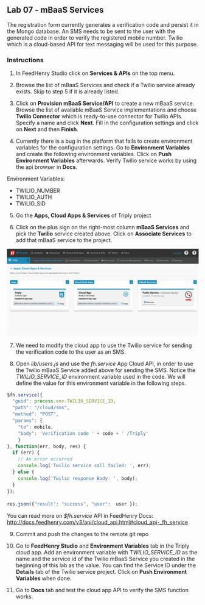 ## Lab 07 - mBaaS Services

The registration form currently generates a verification code and persist it in the Mongo database. An SMS needs to be sent to the user with the generated code in order to verify the registered mobile number. Twilio which is a cloud-based API for text messaging will be used for this purpose.

### Instructions

1. In FeedHenry Studio click on **Services & APIs** on the top menu.

2. Browse the list of mBaaS Services and check if a Twilio service already exists. Skip to step 5 if it is already listed.

3. Click on **Provision mBaaS Service/API** to create a new mBaaS service. Browse the list of available mBaaS Service implementations and choose **Twilio Connector** which is ready-to-use connector for Twilio APIs. Specify a name and click **Next**. Fill in the configuration settings and click on **Next** and then **Finish**.

4. Currently there is a bug in the platform that fails to create environment variables for the configuration settings. Go to **Environment Variables** and create the following environment variables. Click on **Push Environment Variables** afterwards. Verify Twilio service works by using the api browser in **Docs**.

  Environment Variables:
  * TWILIO_NUMBER
  * TWILIO_AUTH
  * TWILIO_SID

5. Go the **Apps, Cloud Apps & Services** of Triply project

6. Click on the plus sign on the right-most column **mBaaS Services** and pick the **Twilio** service created above. Click on **Associate Services** to add that mBaaS service to the project.

  ![Triply Apps](https://github.com/rhnordics/feedhenry-training/blob/master/images/project-apps.png?raw=true)

7. We need to modify the cloud app to use the Twilio service for sending the verification code to the user as an SMS.

8. Open *lib/users.js* and use the *fh.service* App Cloud API, in order to use the Twilio mBaaS Service added above for sending the SMS. Notice the *TWILIO_SERVICE_ID* environment variable used in the code. We will define the value for this environment variable in the following steps.

  ```javascript
  $fh.service({
    "guid": process.env.TWILIO_SERVICE_ID,
    "path": "/cloud/sms",
    "method": "POST",
    "params": {
      "to": mobile,
      "body": 'Verification code ' + code + ' /Triply'
      }
  }, function(err, body, res) {
    if (err) {
      // An error occurred
      console.log('Twilio service call failed: ', err);
    } else {
      console.log('Twilio response Body: ', body);
    }
  });

  res.json({"result": "success", "user":  user });
  ```

  You can read more on *$fh.service* API in FeedHenry Docs: http://docs.feedhenry.com/v3/api/cloud_api.html#cloud_api-_fh_service

9. Commit and push the changes to the remote git repo

10. Go to **FeedHenry Studio** and **Environment Variables** tab in the Triply cloud app. Add an environment variable with *TWILIO_SERVICE_ID* as the name and the service id of the Twilio mBaaS Service you created in the beginning of this lab as the value. You can find the Service ID under the **Details** tab of the Twilio service project. Click on **Push Environment Variables** when done.

11. Go to **Docs** tab and test the cloud app API to verify the SMS function works.

